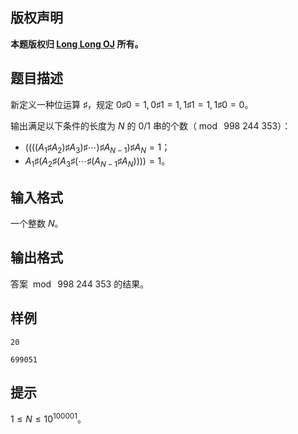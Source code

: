 ## 版权声明

**本题版权归 [Long Long OJ](https://www.llong.tech/) 所有。**

## 题目描述

新定义一种位运算 $\sharp$，规定 $0\sharp0=1,0\sharp1=1,1\sharp1=1,1\sharp0=0$。

输出满足以下条件的长度为 $N$ 的 $0/1$ 串的个数（$\bmod\ 998\ 244\ 353$）：

- $((((A_1\sharp A_2)\sharp A_3)\sharp\cdots)\sharp A_{N-1})\sharp A_N=1$；
- $A_1\sharp(A_2\sharp(A_3\sharp(\cdots\sharp(A_{N-1}\sharp A_N))))=1$。

## 输入格式

一个整数 $N$。

## 输出格式

答案 $\bmod\ 998\ 244\ 353$ 的结果。

## 样例

```input1
20
```

```output1
699051
```

## 提示

$1\leq N\leq 10^{100001}$。

